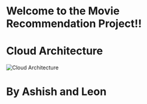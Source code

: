 # Welcome to the Movie Recommendation Project!!


# Cloud Architecture

![Cloud Architecture](https://user-images.githubusercontent.com/26104722/99284330-20c9ac00-2804-11eb-93d2-915670c0c36b.png)






# By Ashish and Leon
